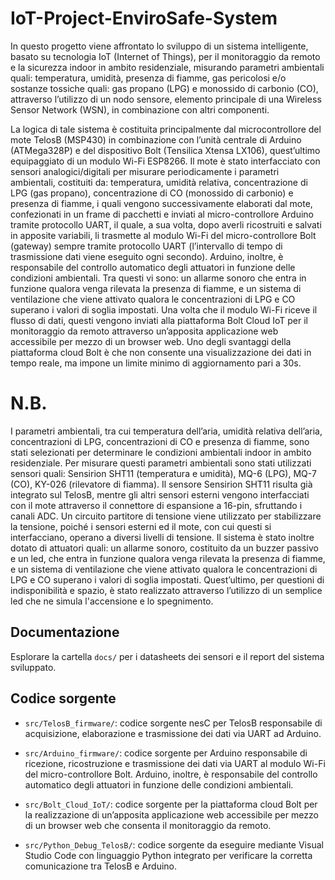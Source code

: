 # IoT-Project-EnviroSafe-System

In questo progetto viene affrontato lo sviluppo di un sistema intelligente, basato su tecnologia IoT (Internet of Things), per il monitoraggio da remoto e la sicurezza indoor in ambito residenziale, misurando parametri ambientali quali: temperatura, umidità, presenza di fiamme, gas pericolosi e/o sostanze tossiche quali: gas propano (LPG) e monossido di carbonio (CO), attraverso l’utilizzo di un nodo sensore, elemento principale di una Wireless Sensor Network (WSN), in combinazione con altri componenti.

La logica di tale sistema è costituita principalmente dal microcontrollore del mote TelosB (MSP430) in combinazione con l’unità centrale di Arduino (ATMega328P) e del dispositivo Bolt (Tensilica Xtensa LX106), quest’ultimo equipaggiato di un modulo Wi-Fi ESP8266. Il mote è stato interfacciato con sensori analogici/digitali per misurare periodicamente i parametri ambientali, costituiti da: temperatura, umidità relativa, concentrazione di LPG (gas propano), concentrazione di CO (monossido di carbonio) e presenza di fiamme, i quali vengono successivamente elaborati dal mote, confezionati in un frame di pacchetti e inviati al micro-controllore Arduino tramite protocollo UART, il quale, a sua volta, dopo averli ricostruiti e salvati in apposite variabili, li trasmette al modulo Wi-Fi del micro-controllore Bolt (gateway) sempre tramite protocollo UART (l’intervallo di tempo di trasmissione dati viene eseguito ogni secondo). Arduino, inoltre, è responsabile del controllo automatico degli attuatori in funzione delle condizioni ambientali. Tra questi vi sono: un allarme sonoro che entra in funzione qualora venga rilevata la presenza di fiamme, e un sistema di ventilazione che viene attivato qualora le concentrazioni di LPG e CO superano i valori di soglia impostati. Una volta che il modulo Wi-Fi riceve il flusso di dati, questi vengono inviati alla piattaforma Bolt Cloud IoT per il monitoraggio da remoto attraverso un’apposita applicazione web accessibile per mezzo di un browser web. Uno degli svantaggi della piattaforma cloud Bolt è che non consente una visualizzazione dei dati in tempo reale, ma impone un limite minimo di aggiornamento pari a 30s.

# N.B.
I parametri ambientali, tra cui temperatura dell’aria, umidità relativa dell’aria, concentrazioni di LPG, concentrazioni di CO e presenza di fiamme, sono stati selezionati per determinare le condizioni ambientali indoor in ambito residenziale. Per misurare questi parametri ambientali sono stati utilizzati sensori quali: Sensirion SHT11 (temperatura e umidità), MQ-6 (LPG), MQ-7 (CO), KY-026 (rilevatore di fiamma).
Il sensore Sensirion SHT11 risulta già integrato sul TelosB, mentre gli altri sensori esterni vengono interfacciati con il mote attraverso il connettore di espansione a 16-pin, sfruttando i canali ADC.
Un circuito partitore di tensione viene utilizzato per stabilizzare la tensione, poiché i sensori esterni ed il mote, con cui questi si interfacciano, operano a diversi livelli di tensione.
Il sistema è stato inoltre dotato di attuatori quali: un allarme sonoro, costituito da un buzzer passivo e un led, che entra in funzione qualora venga rilevata la presenza di fiamme, e un sistema di ventilazione che viene attivato qualora le concentrazioni di LPG e CO superano i valori di soglia impostati. Quest’ultimo, per questioni di indisponibilità e spazio, è stato realizzato attraverso l’utilizzo di un semplice led che ne simula l'accensione e lo spegnimento.

## Documentazione

Esplorare la cartella `docs/` per i datasheets dei sensori e il report del sistema sviluppato.

## Codice sorgente

- `src/TelosB_firmware/`: codice sorgente nesC per TelosB responsabile di acquisizione, elaborazione e trasmissione dei dati via UART ad Arduino.
  
- `src/Arduino_firmware/`: codice sorgente per Arduino responsabile di ricezione, ricostruzione e trasmissione dei dati via UART al modulo Wi-Fi del micro-controllore Bolt. Arduino, inoltre, è responsabile del controllo automatico degli attuatori in funzione delle condizioni ambientali.

- `src/Bolt_Cloud_IoT/`: codice sorgente per la piattaforma cloud Bolt per la realizzazione di un’apposita applicazione web accessibile per mezzo di un browser web che consenta il monitoraggio da remoto.

- `src/Python_Debug_TelosB/`: codice sorgente da eseguire mediante Visual Studio Code con linguaggio Python integrato per verificare la corretta comunicazione tra TelosB e Arduino.
